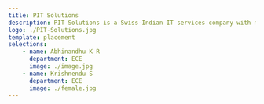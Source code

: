 ```yaml
---
title: PIT Solutions
description: PIT Solutions is a Swiss-Indian IT services company with many years on experience in building complex applications
logo: ./PIT-Solutions.jpg
template: placement
selections:
    - name: Abhinandhu K R
      department: ECE
      image: ./image.jpg
    - name: Krishnendu S
      department: ECE
      image: ./female.jpg
---
```

